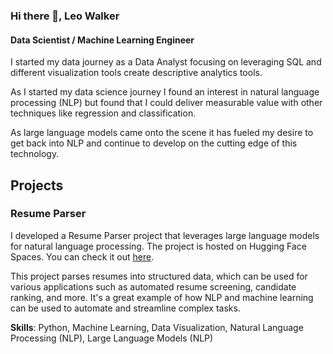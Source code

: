 ### Hi there 👋, Leo Walker
#### Data Scientist / Machine Learning Engineer
I started my data journey as a Data Analyst focusing on leveraging SQL and different visualization tools create descriptive analytics tools.

As I started my data science journey I found an interest in natural language processing (NLP) but found that I could deliver measurable value with other techniques like regression and classification.

As large language models came onto the scene it has fueled my desire to get back into NLP and continue to develop on the cutting edge of this technology.

## Projects

### Resume Parser
I developed a Resume Parser project that leverages large language models for natural language processing. The project is hosted on Hugging Face Spaces. You can check it out [here](https://huggingface.co/spaces/LeoWalker/ResumeParser).

This project parses resumes into structured data, which can be used for various applications such as automated resume screening, candidate ranking, and more. It's a great example of how NLP and machine learning can be used to automate and streamline complex tasks.


**Skills**: Python, Machine Learning, Data Visualization, Natural Language Processing (NLP), Large Language Models (NLP)





